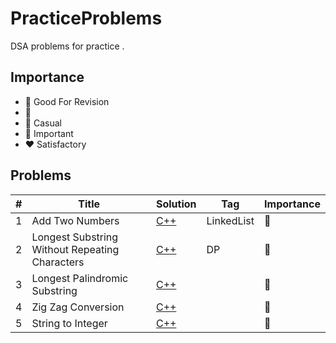 # PracticeProblems
DSA problems for practice .



## Importance
* :yellow_heart: Good For Revision
* :blue_heart:  
* :purple_heart: Casual
* :green_heart: Important
* :heart: Satisfactory



## Problems
|  #  | Title           |  Solution     |  Tag           | Importance	 |
|-----|-----------------|---------------|----------------|---------------|
|1    |    Add Two Numbers             |  [C++](./CPP/addTwoNumbers.cpp)     |        LinkedList        | :yellow_heart:               |
|2    |  Longest Substring Without Repeating Characters            |  [C++](./CPP/longestSubstringWithoutRepeatingCharacters.cpp)     |            DP    |        :green_heart:      |
|3    |  Longest Palindromic Substring             |  [C++](./CPP/longestPalindromicSubstring.cpp)     |                |        :yellow_heart:      |
|4    |  Zig Zag Conversion             |  [C++](./CPP/zigZagConversion.cpp)     |                |        :purple_heart:      |
|5    |  String to Integer            |  [C++](./CPP/stringToInteger.cpp)     |                |        :purple_heart:      |


